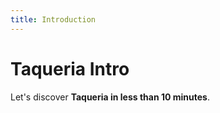 ```yaml
---
title: Introduction
---
```

# Taqueria Intro

Let's discover **Taqueria in less than 10 minutes**.


